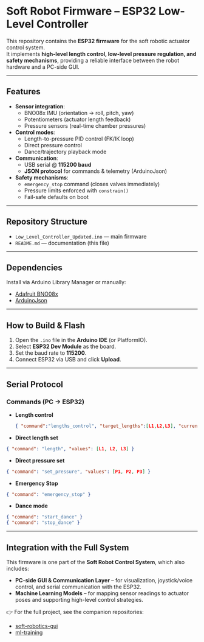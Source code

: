 
# Soft Robot Firmware – ESP32 Low-Level Controller  

This repository contains the **ESP32 firmware** for the soft robotic actuator control system.  
It implements **high-level length control, low-level pressure regulation, and safety mechanisms**, providing a reliable interface between the robot hardware and a PC-side GUI.  

---

## Features  
- **Sensor integration**:  
  - BNO08x IMU (orientation → roll, pitch, yaw)  
  - Potentiometers (actuator length feedback)  
  - Pressure sensors (real-time chamber pressures)  
- **Control modes**:  
  - Length-to-pressure PID control (FK/IK loop)  
  - Direct pressure control  
  - Dance/trajectory playback mode  
- **Communication**:  
  - USB serial @ **115200 baud**  
  - **JSON protocol** for commands & telemetry (ArduinoJson)  
- **Safety mechanisms**:  
  - `emergency_stop` command (closes valves immediately)  
  - Pressure limits enforced with `constrain()`  
  - Fail-safe defaults on boot  

---

## Repository Structure  
- `Low_Level_Controller_Updated.ino` — main firmware  
- `README.md` — documentation (this file)  

---

## Dependencies  
Install via Arduino Library Manager or manually:  
- [Adafruit BNO08x](https://github.com/adafruit/Adafruit_BNO08x)  
- [ArduinoJson](https://arduinojson.org/)  

---

## How to Build & Flash  
1. Open the `.ino` file in the **Arduino IDE** (or PlatformIO).  
2. Select **ESP32 Dev Module** as the board.  
3. Set the baud rate to **115200**.  
4. Connect ESP32 via USB and click **Upload**.  

---

## Serial Protocol  

### Commands (PC → ESP32)  
- **Length control**  
  ```json
  { "command":"lengths_control", "target_lengths":[L1,L2,L3], "current_lengths":[C1,C2,C3] }
  ```

- **Direct length set** 
```json
{ "command": "length", "values": [L1, L2, L3] }
```

- **Direct pressure set** 
```json
{ "command": "set_pressure", "values": [P1, P2, P3] }
```
- **Emergency Stop** 
```json
{ "command": "emergency_stop" }
```

- **Dance mode** 
```json
{ "command": "start_dance" }
{ "command": "stop_dance" }
```

---

## Integration with the Full System  
This firmware is one part of the **Soft Robot Control System**, which also includes:  
- **PC-side GUI & Communication Layer** – for visualization, joystick/voice control, and serial communication with the ESP32.  
- **Machine Learning Models** – for mapping sensor readings to actuator poses and supporting high-level control strategies.  

👉 For the full project, see the companion repositories:  
- [soft-robotics-gui](https://github.com/yourusername/soft-robotics-gui)  
- [ml-training](https://github.com/luqmanroslan/ml-training)  






